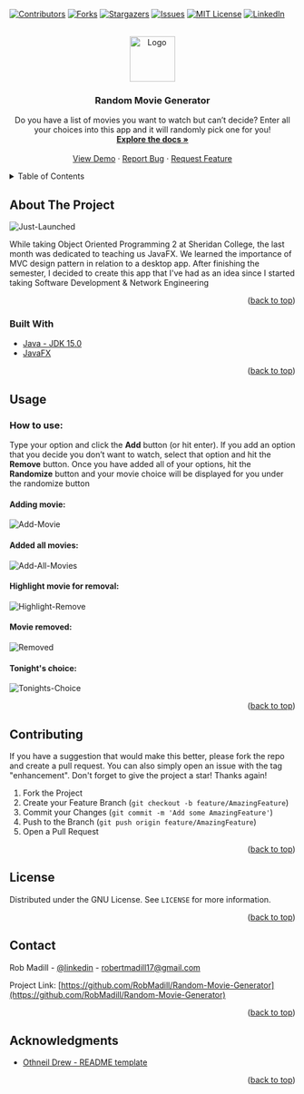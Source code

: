 <div id="top"></div>

<!-- PROJECT SHIELDS -->
[![Contributors][contributors-shield]][contributors-url]
[![Forks][forks-shield]][forks-url]
[![Stargazers][stars-shield]][stars-url]
[![Issues][issues-shield]][issues-url]
[![MIT License][license-shield]][license-url]
[![LinkedIn][linkedin-shield]][linkedin-url]



<!-- PROJECT LOGO -->
<br />
<div align="center">
  <a href="https://github.com/RobMadill/Random-Movie-Generator">
    <img src="https://user-images.githubusercontent.com/19481324/158642612-e676c8ff-6e5f-40b7-9539-f7f95d419034.png" alt="Logo" width="80" height="80">
  </a>

<h3 align="center">Random Movie Generator</h3>

  <p align="center">
    Do you have a list of movies you want to watch but can’t decide? Enter all your choices
              into this app and it will randomly pick one for you!
    <br />
    <a href="https://github.com/RobMadill/Random-Movie-Generator"><strong>Explore the docs »</strong></a>
    <br />
    <br />
    <a href="https://github.com/RobMadill/Random-Movie-Generator">View Demo</a>
    ·
    <a href="https://github.com/RobMadill/Random-Movie-Generator/issues">Report Bug</a>
    ·
    <a href="https://github.com/RobMadill/Random-Movie-Generator/issues">Request Feature</a>
  </p>
</div>



<!-- TABLE OF CONTENTS -->
<details>
  <summary>Table of Contents</summary>
  <ol>
    <li>
      <a href="#about-the-project">About The Project</a>
      <ul>
        <li><a href="#built-with">Built With</a></li>
      </ul>
    </li>
    <li>
      <a href="#usage">Usage</a>
      <ul>
        <li><a href="#how-to-use">How to use</a></li>
      </ul>
    </li>
    <li><a href="#contributing">Contributing</a></li>
    <li><a href="#license">License</a></li>
    <li><a href="#contact">Contact</a></li>
    <li><a href="#acknowledgments">Acknowledgments</a></li>
  </ol>
</details>



<!-- ABOUT THE PROJECT -->
## About The Project

![Just-Launched](https://user-images.githubusercontent.com/19481324/118365961-c3bd7180-b56c-11eb-8958-aed101eb621b.PNG)

While taking Object Oriented Programming 2 at Sheridan College, the last month was dedicated to teaching us JavaFX. We learned the importance of MVC design pattern in relation to a desktop app. After finishing the semester, I decided to create this app that I've had as an idea since I started taking Software Development & Network Engineering

<p align="right">(<a href="#top">back to top</a>)</p>

### Built With

* [Java - JDK 15.0](https://www.oracle.com/java/technologies/javase/jdk15-archive-downloads.html)
* [JavaFX](https://openjfx.io/)


<p align="right">(<a href="#top">back to top</a>)</p>

<!-- USAGE EXAMPLES -->
## Usage

### How to use:
Type your option and click the <b>Add</b> button (or hit enter). If you add an option that you decide you don’t want to watch, select that option and hit the <b>Remove</b> button. Once you have added all of your options, hit the <b>Randomize</b> button and your movie choice will be displayed for you under the randomize button

#### Adding movie:
![Add-Movie](https://user-images.githubusercontent.com/19481324/118365975-d3d55100-b56c-11eb-8c6c-776bda13c4b7.PNG)

#### Added all movies:
![Add-All-Movies](https://user-images.githubusercontent.com/19481324/118365987-e059a980-b56c-11eb-82fd-7363d134331f.PNG)

#### Highlight movie for removal:
![Highlight-Remove](https://user-images.githubusercontent.com/19481324/118366005-f23b4c80-b56c-11eb-9187-1be18d94e710.PNG)

#### Movie removed:
![Removed](https://user-images.githubusercontent.com/19481324/118366013-fb2c1e00-b56c-11eb-8c93-ab6f4b673ab1.PNG)

#### Tonight's choice:
![Tonights-Choice](https://user-images.githubusercontent.com/19481324/118366027-0aab6700-b56d-11eb-9321-160e37b9a70e.PNG)

<p align="right">(<a href="#top">back to top</a>)</p>

<!-- CONTRIBUTING -->
## Contributing

If you have a suggestion that would make this better, please fork the repo and create a pull request. You can also simply open an issue with the tag "enhancement".
Don't forget to give the project a star! Thanks again!

1. Fork the Project
2. Create your Feature Branch (`git checkout -b feature/AmazingFeature`)
3. Commit your Changes (`git commit -m 'Add some AmazingFeature'`)
4. Push to the Branch (`git push origin feature/AmazingFeature`)
5. Open a Pull Request

<p align="right">(<a href="#top">back to top</a>)</p>



<!-- LICENSE -->
## License

Distributed under the GNU License. See `LICENSE` for more information.

<p align="right">(<a href="#top">back to top</a>)</p>



<!-- CONTACT -->
## Contact

Rob Madill - [@linkedin](https://www.linkedin.com/in/robert-madill/) - robertmadill17@gmail.com

Project Link: [https://github.com/RobMadill/Random-Movie-Generator](https://github.com/RobMadill/Random-Movie-Generator)

<p align="right">(<a href="#top">back to top</a>)</p>



<!-- ACKNOWLEDGMENTS -->
## Acknowledgments

* [Othneil Drew - README template](https://github.com/othneildrew/Best-README-Template)

<p align="right">(<a href="#top">back to top</a>)</p>



<!-- MARKDOWN LINKS & IMAGES -->
[contributors-shield]: https://img.shields.io/github/contributors/RobMadill/Random-Movie-Generator.svg?style=for-the-badge
[contributors-url]: https://github.com/RobMadill/Random-Movie-Generator/graphs/contributors
[forks-shield]: https://img.shields.io/github/forks/RobMadill/Random-Movie-Generator.svg?style=for-the-badge
[forks-url]: https://github.com/RobMadill/Random-Movie-Generator/network/members
[stars-shield]: https://img.shields.io/github/stars/RobMadill/Random-Movie-Generator.svg?style=for-the-badge
[stars-url]: https://github.com/RobMadill/Random-Movie-Generator/stargazers
[issues-shield]: https://img.shields.io/github/issues/RobMadill/Random-Movie-Generator.svg?style=for-the-badge
[issues-url]: https://github.com/RobMadill/Random-Movie-Generator/issues
[license-shield]: https://img.shields.io/github/license/RobMadill/Random-Movie-Generator.svg?style=for-the-badge
[license-url]: https://github.com/RobMadill/Random-Movie-Generator/blob/master/LICENSE.txt
[linkedin-shield]: https://img.shields.io/badge/-LinkedIn-black.svg?style=for-the-badge&logo=linkedin&colorB=555
[linkedin-url]: https://www.linkedin.com/in/robert-madill/
[product-screenshot]: images/screenshot.png

